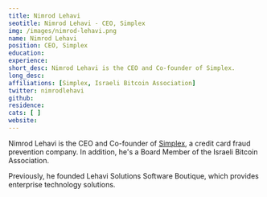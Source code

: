 ```yaml
---
title: Nimrod Lehavi
seotitle: Nimrod Lehavi - CEO, Simplex
img: /images/nimrod-lehavi.png
name: Nimrod Lehavi
position: CEO, Simplex
education: 
experience: 
short_desc: Nimrod Lehavi is the CEO and Co-founder of Simplex.
long_desc: 
affiliations: [Simplex, Israeli Bitcoin Association]
twitter: nimrodlehavi
github: 
residence: 
cats: [ ]
website: 
---
```

Nimrod Lehavi is the CEO and Co-founder of [Simplex](/simplex/), a credit card fraud prevention company. In addition, he's a Board Member of the Israeli Bitcoin Association. 

Previously, he founded Lehavi Solutions Software Boutique, which provides enterprise technology solutions. 